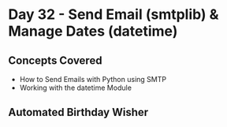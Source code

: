 # Day 32 - Send Email (smtplib) & Manage Dates (datetime)
## Concepts Covered
- How to Send Emails with Python using SMTP
- Working with the datetime Module
## Automated Birthday Wisher